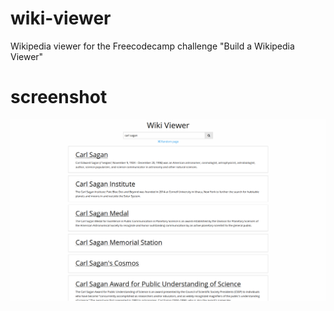 # wiki-viewer

Wikipedia viewer for the Freecodecamp challenge "Build a Wikipedia Viewer"

# screenshot
![screenshot](screenshot.png)
